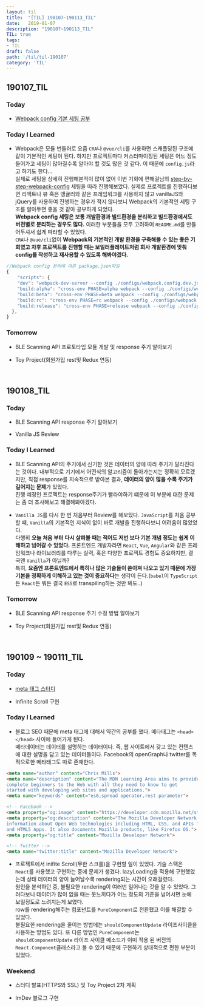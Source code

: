 ```yaml
---
layout: til
title:  "[TIL] 190107~190113_TIL"
date:   2019-01-07
description: "190107~190113_TIL"
TIL: true
tags:
- TIL
draft: false
path: '/til/til-190107'
category: 'TIL'
---
```


## 190107_TIL

### Today 

- [Webpack config 기본 세팅 공부](https://github.com/BKJang/webpack-config-basic)

### Today I Learned

- Webpack은 모듈 번들러로 요즘 `CRA`나 `@vue/cli`를 사용하면 스캐폴딩된 구조에 같이 기본적인 세팅이 된다. 하지만 프로젝트마다 커스터마이징된 세팅은 어느 정도 들어가고 세팅이 많아질수록 알아야 할 것도 많은 것 같다. 이 때문에 `config.js`라고 하기도 한다... <br/>실제로 세팅을 상세히 진행해본적이 많이 없어 이번 기회에 편해걸님의 [step-by-step-webpack-config](https://github.com/hg-pyun/step-by-step-webpack-config) 세팅을 따라 진행해보았다. 실제로 프로젝트를 진행하다보면 리액트나 뷰 혹은 앵귤러와 같은 프레임워크를 사용하지 않고 vanillaJS와 jQuery를 사용하여 진행하는 경우가 적지 않다보니 Webpack의 기본적인 세팅 구조를 알아두면 좋을 것 같아 공부하게 되었다.<br/>
**Webpack config 세팅은 보통 개발환경과 빌드환경을 분리하고 빌드환경에서도 버전별로 분리하는 경우도 많다.** 이러한 부분들을 모두 고려하여 `README.md`를 만들어두셔서 쉽게 따라할 수 있었다.<br/>
`CRA`나 `@vue/cli`없이 **Webpack의 기본적인 개발 환경을 구축해볼 수 있는 좋은 기회였고 차후 프로젝트를 진행할 때는 보일러플레이트처럼 회사 개발환경에 맞춰 config를 작성하고 재사용할 수 있도록 해봐야겠다.**

```js
//Webpack config 분리에 따른 package.json파일
{
    "scripts": {
    "dev": "webpack-dev-server --config ./configs/webpack.config.dev.js",
    "build:alpha": "cross-env PHASE=alpha webpack --config ./configs/webpack.config.prod.js",
    "build:beta": "cross-env PHASE=beta webpack --config ./configs/webpack.config.prod.js",
    "build:rc": "cross-env PHASE=rc webpack --config ./configs/webpack.config.prod.js",
    "build:release": "cross-env PHASE=release webpack --config ./configs/webpack.config.prod.js"
  },
}
```

### Tomorrow

- BLE Scanning API 프로토타입 모듈 개발 및 response 주기 알아보기

- Toy Project(회원가입 rest및 Redux 연동)

<br/>

## 190108_TIL

### Today 

- BLE Scanning API response 주기 알아보기

- Vanilla JS Review

### Today I Learned

- BLE Scanning API의 주기에서 신기한 것은 데이터의 양에 따라 주기가 달라진다는 것이다. 내부적으로 기기에서 어떤식의 알고리즘이 돌아가는지는 정확히 모르겠지만, 직접 response를 지속적으로 받아본 결과, **데이터의 양이 많을 수록 주기가 길어지는 문제**가 있었다.<br/> 진행 예정인 프로젝트는 response주기가 빨라야하기 떄문에 이 부분에 대한 문제는 좀 더 조사해보고 해결해봐야겠다.

- `Vanilla JS`를 다시 한 번 처음부터 Review를 해보았다. `JavaScript`를 처음 공부할 때, `Vanilla`의 기본적인 지식이 없이 바로 개발을 진행하다보니 어려움이 많았었다.<br/> 다행히 **오늘 처음 부터 다시 살펴볼 때는 적어도 저번 보다 기본 개념 정도는 쉽게 이해하고 넘어갈 수 있었다.** 프론트엔드 개발자라면 `React`, `Vue`, `Angular`와 같은 프레임워크나 라이브러리를 다루는 실력, 혹은 다양한 프로젝트 경험도 증요하지만, 결국엔 `Vanilla`가 아닐까?<br/> 특히, **요즘엔 프론트엔드에서 특히나 많은 기술들이 쏟아져 나오고 있기 때문에 가장 기본을 정확하게 이해하고 있는 것이 중요하다**는 생각이 든다.(`babel`이 `TypeScript`든 `React`든 뭐든 결국 `ES5`로 transpiling하는 것만 봐도..)

### Tomorrow

- BLE Scanning API response 주기 수정 방법 알아보기

- Toy Project(회원가입 rest및 Redux 연동)

<br/>

## 190109 ~ 190111_TIL

### Today 

- [meta 태그 스터디](https://github.com/Im-D/Dev-Docs/blob/master/HTML/Head_Meta.md)

- Infinite Scroll 구현

### Today I Learned

- 블로그 SEO 때문에 meta 태그에 대해서 약간의 공부를 했다. 메타태그는 `<head></head>` 사이에 들어가게 된다. <br/> 메타데이터는 데이터를 설명하는 데이터이다. 즉, 웹 사이트에서 갖고 있는 컨텐츠에 대한 설명을 담고 있는 데이터들이다. Facebook의 openGraph나 twitter를 목적으로한 메타태그도 따로 존재한다.

```html
<meta name="author" content="Chris Mills">
<meta name="description" content="The MDN Learning Area aims to provide
complete beginners to the Web with all they need to know to get
started with developing web sites and applications.">
<meta name="keywords" content="es6,spread operator,rest parameter">
```

```html
<!-- Facebook -->
<meta property="og:image" content="https://developer.cdn.mozilla.net/static/img/opengraph-logo.dc4e08e2f6af.png">
<meta property="og:description" content="The Mozilla Developer Network (MDN) provides
information about Open Web technologies including HTML, CSS, and APIs for both Web sites
and HTML5 Apps. It also documents Mozilla products, like Firefox OS.">
<meta property="og:title" content="Mozilla Developer Network">
```

```html
<!-- Twitter -->
<meta name="twitter:title" content="Mozilla Developer Network">
```

- 프로젝트에서 inifite Scroll(무한 스크롤)을 구현할 일이 있었다. 기술 스택은 `React`를 사용했고 구현하는 중에 문제가 생겼다. lazyLoading을 적용해 구현했었는데 상태 데이터의 양이 늘어날수록 rendering되는 시간이 오래걸렸다. <br/>원인을 분석하던 중, 불필요한 rendering이 여러번 일어나는 것을 알 수 있었다. 그러다보니 데이터가 많이 없을 때는 못느끼다가 어느 정도의 기준을 넘어서면 눈에 보일정도로 느려지는게 보였다. <br/>row를 rendering해주는 컴포넌트를 `PureComponent`로 전환했고 이를 해결할 수 있었다.<br/>불필요한 rendering을 줄이는 방법에는 `shouldComponentUpdate` 라이프사이클을 사용하는 방법도 있다. 또 다른 방법인 `PureComponent`는 `shouldComponentUpdate` 라이프 사이클 메소드가 이미 적용 된 버전의 `React.Component`클래스라고 볼 수 있기 때문에 구현하기 상대적으로 편한 부분이 있었다.

### Weekend

- 스터디 발표(HTTPS와 SSL) 및 Toy Project 2차 계획

- ImDev 블로그 구현

<br/>